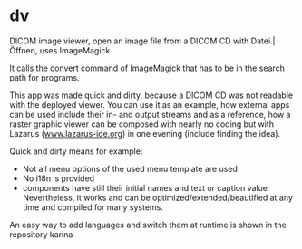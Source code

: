 # dv
DICOM image viewer, open an image file from a DICOM CD with Datei | Öffnen, uses ImageMagick

It calls the convert command of ImageMagick that has to be in the search path for programs.

This app was made quick and dirty, because a DICOM CD was not readable with the deployed viewer. You can use it as an example, how external apps can be used include their in- and output streams and as a reference, how a raster graphic viewer can be composed with nearly no coding but with Lazarus (www.lazarus-ide.org) in one evening (include finding the idea).

Quick and dirty means for example:
- Not all menu options of the used menu template are used
- No i18n is provided
- components have still their initial names and text or caption value
Nevertheless, it works and can be optimized/extended/beautified at any time and compiled for many systems.

An easy way to add languages and switch them at runtime is shown in the repository karina
